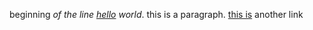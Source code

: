 beginning *of the line [hello](https://google.com) world*. this is a paragraph. [this is](https://google.com) another link
